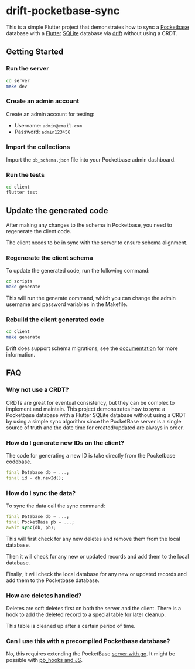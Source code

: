 # drift-pocketbase-sync

This is a simple Flutter project that demonstrates how to sync a [Pocketbase](https://pocketbase.io/) database with a [Flutter](https://flutter.dev) [SQLite](https://sqlite.org/) database via [drift](https://drift.simonbinder.eu/) without using a CRDT.

## Getting Started

### Run the server

```bash
cd server
make dev 
```

### Create an admin account

Create an admin account for testing:
- Username: `admin@email.com`
- Password: `admin123456`

### Import the collections

Import the `pb_schema.json` file into your Pocketbase admin dashboard.

### Run the tests

```bash
cd client
flutter test
```

## Update the generated code

After making any changes to the schema in Pocketbase, you need to regenerate the client code.

The client needs to be in sync with the server to ensure schema alignment.

### Regenerate the client schema

To update the generated code, run the following command:

```bash
cd scripts
make generate
```

This will run the generate command, which you can change the admin username and password variables in the Makefile.

### Rebuild the client generated code

```bash
cd client
make generate
```

Drift does support schema migrations, see the [documentation](https://drift.simonbinder.eu/docs/migrations/) for more information.

## FAQ

### Why not use a CRDT?

CRDTs are great for eventual consistency, but they can be complex to implement and maintain. This project demonstrates how to sync a Pocketbase database with a Flutter SQLite database without using a CRDT by using a simple sync algorithm since the PocketBase server is a single source of truth and the date time for created/updated are always in order.

### How do I generate new IDs on the client?

The code for generating a new ID is take directly from the Pocketbase codebase.

```dart
final Database db = ...;
final id = db.newId();
```

### How do I sync the data?

To sync the data call the sync command:

```dart
final Database db = ...;
final PocketBase pb = ...;
await sync(db, pb);
```

This will first check for any new deletes and remove them from the local database.

Then it will check for any new or updated records and add them to the local database.

Finally, it will check the local database for any new or updated records and add them to the Pocketbase database.

### How are deletes handled?

Deletes are soft deletes first on both the server and the client. There is a hook to add the deleted record to a special table for later cleanup.

This table is cleaned up after a certain period of time.

### Can I use this with a precompiled Pocketbase database?

No, this requires extending the PocketBase [server with go](https://pocketbase.io/docs/go-overview/). It might be possible with [pb_hooks and JS](https://pocketbase.io/docs/js-overview/).
